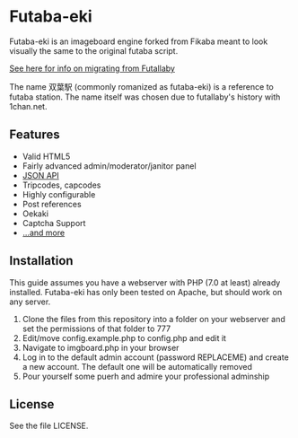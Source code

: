 # Futaba-eki
Futaba-eki is an imageboard engine forked from Fikaba meant to look visually the same to the original futaba script.

[See here for info on migrating from Futallaby](https://github.com/knarka/fikaba/blob/master/docs/migrate.md)

The name 双葉駅 (commonly romanized as futaba-eki) is a reference to futaba station. The name itself was chosen due to futallaby's history with 1chan.net.

## Features
* Valid HTML5
* Fairly advanced admin/moderator/janitor panel
* [JSON API](https://github.com/knarka/fikaba/blob/master/docs/api.md)
* Tripcodes, capcodes
* Highly configurable
* Post references
* Oekaki
* Captcha Support
* [...and more](https://github.com/knarka/fikaba/blob/master/docs/features.md)

## Installation
This guide assumes you have a webserver with PHP (7.0 at least) already installed. Futaba-eki has only been tested on Apache, but should work on any server.

1. Clone the files from this repository into a folder on your webserver and set the permissions of that folder to 777
2. Edit/move config.example.php to config.php and edit it
3. Navigate to imgboard.php in your browser
4. Log in to the default admin account (password REPLACEME) and create a new account. The default one will be automatically removed
5. Pour yourself some puerh and admire your professional adminship

## License
See the file LICENSE.
